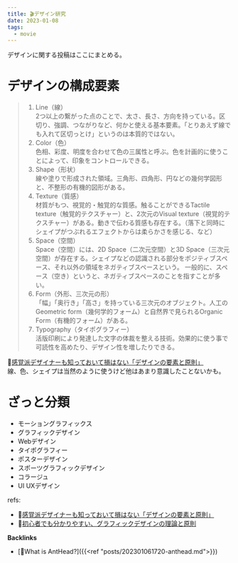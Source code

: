 ```yaml
---
title: 🎬デザイン研究
date: 2023-01-08
tags:
  - movie
---
```


デザインに関する投稿はここにまとめる。  

# デザインの構成要素
> 1. Line（線）  
> 2つ以上の繋がった点のことで、太さ、長さ、方向を持っている。区切り、強調、つながりなど、何かと使える基本要素。「とりあえず線でも入れて区切っとけ」というのは本質的ではない。  
> 2. Color（色）  
> 色相、彩度、明度を合わせて色の三属性と呼ぶ。色を計画的に使うことによって、印象をコントロールできる。  
> 3. Shape（形状）  
> 線や塗りで形成された領域。三角形、四角形、円などの幾何学図形と、不整形の有機的図形がある。  
> 4. Texture（質感）  
> 材質がもつ、視覚的・触覚的な質感。触ることができるTactile texture（触覚的テクスチャー）と、2次元のVisual texture（視覚的テクスチャー）がある。動きで伝わる質感も存在する。（落下と同時にシェイプがつぶれるエフェクトからは柔らかさを感じる、など）  
> 5. Space（空間）  
> Space（空間）には、2D Space（二次元空間）と3D Space（三次元空間）が存在する。シェイプなどの認識される部分をポジティブスペース、それ以外の領域をネガティブスペースという。 一般的に、スペース（空き）というと、ネガティブスペースのことを指すことが多い。  
> 6. Form（外形、三次元の形）  
> 「幅」「奥行き」「高さ」を持っている三次元のオブジェクト。人工のGeometric form（幾何学的フォーム）と自然界で見られるOrganic Form（有機的フォーム）がある。  
> 7. Typography（タイポグラフィー）  
> 活版印刷により発達した文字の体裁を整える技術。効果的に使う事で可読性を高めたり、デザイン性を増したりできる。

📝[感覚派デザイナーも知っておいて損はない「デザインの要素と原則」](https://webnaut.jp/design/620.html)  
線、色、シェイプは当然のように使うけど他はあまり意識したことないかも。  

# ざっと分類
- モーショングラフィックス
- グラフィックデザイン
- Webデザイン
- タイポグラフィー
- ポスターデザイン
- スポーツグラフィックデザイン
- コラージュ
- UI UXデザイン


refs:
- 📝[感覚派デザイナーも知っておいて損はない「デザインの要素と原則」](https://webnaut.jp/design/620.html)  
- 📝[初心者でも分かりやすい、グラフィックデザインの理論と原則](https://asobo-design.com/nex/blog-901-23034.html)

**Backlinks**
- [🐜What is AntHead?]({{<ref "posts/202301061720-anthead.md">}})